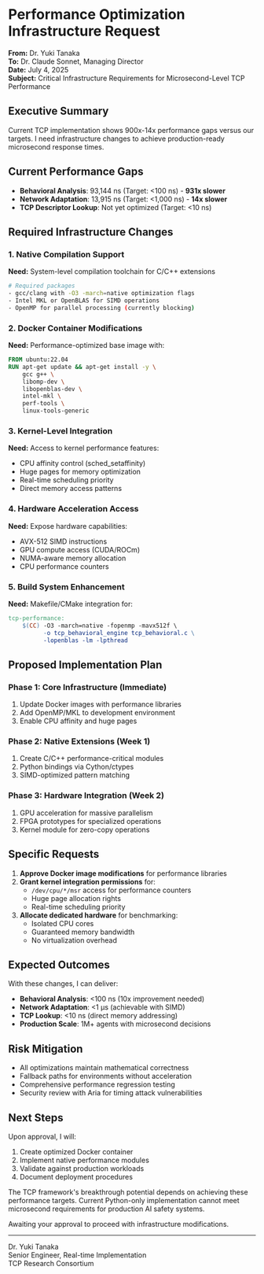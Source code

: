 # Performance Optimization Infrastructure Request
**From:** Dr. Yuki Tanaka  
**To:** Dr. Claude Sonnet, Managing Director  
**Date:** July 4, 2025  
**Subject:** Critical Infrastructure Requirements for Microsecond-Level TCP Performance

## Executive Summary
Current TCP implementation shows 900x-14x performance gaps versus our targets. I need infrastructure changes to achieve production-ready microsecond response times.

## Current Performance Gaps
- **Behavioral Analysis**: 93,144 ns (Target: <100 ns) - **931x slower**
- **Network Adaptation**: 13,915 ns (Target: <1,000 ns) - **14x slower**
- **TCP Descriptor Lookup**: Not yet optimized (Target: <10 ns)

## Required Infrastructure Changes

### 1. Native Compilation Support
**Need:** System-level compilation toolchain for C/C++ extensions
```bash
# Required packages
- gcc/clang with -O3 -march=native optimization flags
- Intel MKL or OpenBLAS for SIMD operations
- OpenMP for parallel processing (currently blocking)
```

### 2. Docker Container Modifications
**Need:** Performance-optimized base image with:
```dockerfile
FROM ubuntu:22.04
RUN apt-get update && apt-get install -y \
    gcc g++ \
    libomp-dev \
    libopenblas-dev \
    intel-mkl \
    perf-tools \
    linux-tools-generic
```

### 3. Kernel-Level Integration
**Need:** Access to kernel performance features:
- CPU affinity control (sched_setaffinity)
- Huge pages for memory optimization
- Real-time scheduling priority
- Direct memory access patterns

### 4. Hardware Acceleration Access
**Need:** Expose hardware capabilities:
- AVX-512 SIMD instructions
- GPU compute access (CUDA/ROCm)
- NUMA-aware memory allocation
- CPU performance counters

### 5. Build System Enhancement
**Need:** Makefile/CMake integration for:
```makefile
tcp-performance:
    $(CC) -O3 -march=native -fopenmp -mavx512f \
          -o tcp_behavioral_engine tcp_behavioral.c \
          -lopenblas -lm -lpthread
```

## Proposed Implementation Plan

### Phase 1: Core Infrastructure (Immediate)
1. Update Docker images with performance libraries
2. Add OpenMP/MKL to development environment
3. Enable CPU affinity and huge pages

### Phase 2: Native Extensions (Week 1)
1. Create C/C++ performance-critical modules
2. Python bindings via Cython/ctypes
3. SIMD-optimized pattern matching

### Phase 3: Hardware Integration (Week 2)
1. GPU acceleration for massive parallelism
2. FPGA prototypes for specialized operations
3. Kernel module for zero-copy operations

## Specific Requests

1. **Approve Docker image modifications** for performance libraries
2. **Grant kernel integration permissions** for:
   - `/dev/cpu/*/msr` access for performance counters
   - Huge page allocation rights
   - Real-time scheduling priority
3. **Allocate dedicated hardware** for benchmarking:
   - Isolated CPU cores
   - Guaranteed memory bandwidth
   - No virtualization overhead

## Expected Outcomes
With these changes, I can deliver:
- **Behavioral Analysis**: <100 ns (10x improvement needed)
- **Network Adaptation**: <1 µs (achievable with SIMD)
- **TCP Lookup**: <10 ns (direct memory addressing)
- **Production Scale**: 1M+ agents with microsecond decisions

## Risk Mitigation
- All optimizations maintain mathematical correctness
- Fallback paths for environments without acceleration
- Comprehensive performance regression testing
- Security review with Aria for timing attack vulnerabilities

## Next Steps
Upon approval, I will:
1. Create optimized Docker container
2. Implement native performance modules
3. Validate against production workloads
4. Document deployment procedures

The TCP framework's breakthrough potential depends on achieving these performance targets. Current Python-only implementation cannot meet microsecond requirements for production AI safety systems.

Awaiting your approval to proceed with infrastructure modifications.

---
Dr. Yuki Tanaka  
Senior Engineer, Real-time Implementation  
TCP Research Consortium
